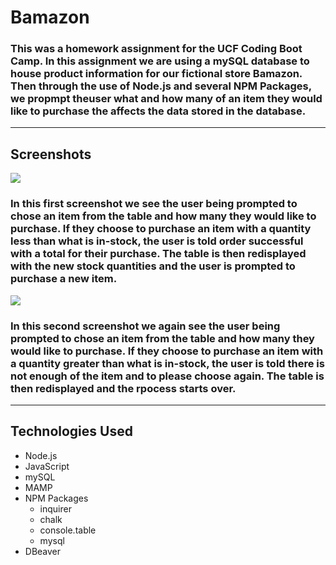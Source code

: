 # Bamazon

### This was a homework assignment for the UCF Coding Boot Camp. In this assignment we are using a mySQL database to house product information for our fictional store Bamazon. Then through the use of Node.js and several NPM Packages, we propmpt theuser what and how many of an item they would like to purchase the affects the data stored in the database.

---

## Screenshots

![](http://g.recordit.co/FF8ceta7Wa.gif)

### In this first screenshot we see the user being prompted to chose an item from the table and how many they would like to purchase. If they choose to purchase an item with a quantity less than what is in-stock, the user is told order successful with a total for their purchase. The table is then redisplayed with the new stock quantities and the user is prompted to purchase a new item.  

![](http://g.recordit.co/FeITmuTNG6.gif)

### In this second screenshot we again see the user being prompted to chose an item from the table and how many they would like to purchase. If they choose to purchase an item with a quantity greater than what is in-stock, the user is told there is not enough of the item and to please choose again. The table is then redisplayed and the rpocess starts over.

---

## Technologies Used
* Node.js
* JavaScript
* mySQL
* MAMP
* NPM Packages
    * inquirer
    * chalk
    * console.table
    * mysql
* DBeaver

